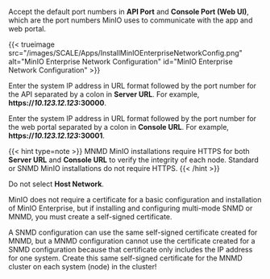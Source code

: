 &NewLine;

Accept the default port numbers in **API Port** and **Console Port (Web UI)**, which are the port numbers MinIO uses to communicate with the app and web portal.

{{< trueimage src="/images/SCALE/Apps/InstallMinIOEnterpriseNetworkConfig.png" alt="MinIO Enterprise Network Configuration" id="MinIO Enterprise Network Configuration" >}}

Enter the system IP address in URL format followed by the port number for the API separated by a colon in **Server URL**. For example, <b>https://<i>10.123.12.123</i>:30000</b>.

Enter the system IP address in URL format followed by the port number for the web portal separated by a colon in **Console URL**. For example, <b>https://<i>10.123.12.123</i>:30001</b>.

{{< hint type=note >}}
MNMD MinIO installations require HTTPS for both **Server URL** and **Console URL** to verify the integrity of each node.
Standard or SNMD MinIO installations do not require HTTPS.
{{< /hint >}}

Do not select **Host Network**.

MinIO does not require a certificate for a basic configuration and installation of MinIO Enterprise, but if installing and configuring multi-mode SNMD or MNMD, you must create a self-signed certificate.

A SNMD configuration can use the same self-signed certificate created for MNMD, but a MNMD configuration cannot use the certificate created for a SNMD configuration because that certificate only includes the IP address for one system.
Create this same self-signed certificate for the MNMD cluster on each system (node) in the cluster! 